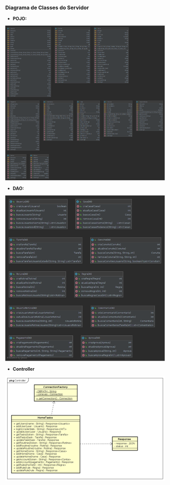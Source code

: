 ### Diagrama de Classes do Servidor

* **POJO:**

![pojo](../images/pojoDiagram.png)

* **DAO:**

![dao](../images/daoDiagram.png)

* **Controller**

![controller](../images/class_diagram_Controller.png)
